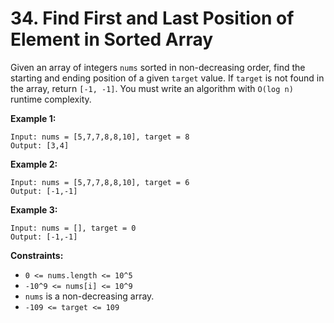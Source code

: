 # 34. Find First and Last Position of Element in Sorted Array
Given an array of integers `nums` sorted in non-decreasing order, find the starting and ending position of a given `target` value. If `target` is not found in the array, return `[-1, -1]`. You must write an algorithm with `O(log n)` runtime complexity.

**Example 1:**
```
Input: nums = [5,7,7,8,8,10], target = 8
Output: [3,4]
```

**Example 2:**
```
Input: nums = [5,7,7,8,8,10], target = 6
Output: [-1,-1]
```

**Example 3:**
```
Input: nums = [], target = 0
Output: [-1,-1]
```

**Constraints:**
- `0 <= nums.length <= 10^5`
- `-10^9 <= nums[i] <= 10^9`
- `nums` is a non-decreasing array.
- `-109 <= target <= 109`